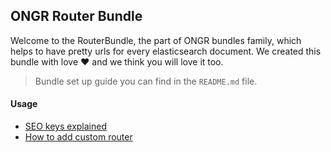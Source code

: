 ## ONGR Router Bundle

Welcome to the RouterBundle, the part of ONGR bundles family, which helps to have pretty urls for every elasticsearch document. We created this bundle with love :heart: and we think you will love it too.

> Bundle set up guide you can find in the `README.md` file. 

#### Usage
* [SEO keys explained](seo_keys.md)
* [How to add custom router](chain_router.md)
